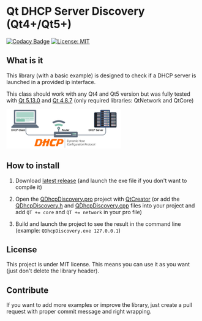 # Qt DHCP Server Discovery (Qt4+/Qt5+)
 [![Codacy Badge](https://api.codacy.com/project/badge/Grade/bb06e946714845fa9ae7d224f986e638)](https://www.codacy.com/manual/QuentinCG/QDhcpDiscovery?utm_source=github.com&amp;utm_medium=referral&amp;utm_content=QuentinCG/QDhcpDiscovery&amp;utm_campaign=Badge_Grade) [![License: MIT](https://img.shields.io/badge/License-MIT-brightgreen.svg)](https://github.com/QuentinCG/QPortKnocking/blob/master/LICENSE)
 
## What is it

This library (with a basic example) is designed to check if a DHCP server is launched in a provided ip interface.

This class should work with any Qt4 and Qt5 version but was fully tested with <a href="https://download.qt.io/archive/qt/5.13/5.13.0/">Qt 5.13.0</a> and <a href="https://download.qt.io/archive/qt/4.8/4.8.7/">Qt 4.8.7</a> (only required libraries: QtNetwork and QtCore)

<img src="dhcp.jpg" width="300">

## How to install

1) Download <a target="_blank" href="https://github.com/QuentinCG/QDhcpDiscovery/releases/download/1.0.0/QDhcpDiscovery_v1_0_0.zip">latest release</a> (and launch the exe file if you don't want to compile it)

2) Open the <a href="https://github.com/QuentinCG/QDhcpDiscovery/blob/master/QDhcpDiscovery.pro">QDhcpDiscovery.pro</a> project with <a href="https://download.qt.io/archive/qt/">QtCreator</a> (or add the <a href="https://github.com/QuentinCG/QDhcpDiscovery/blob/master/include/QDhcpDiscovery.h">QDhcpDiscovery.h</a> and <a href="https://github.com/QuentinCG/QDhcpDiscovery/blob/master/src/QDhcpDiscovery.cpp">QDhcpDiscovery.cpp</a> files into your project and add `QT += core` and `QT += network` in your pro file)

4) Build and launch the project to see the result in the command line (example: `QDhcpDiscovery.exe 127.0.0.1`)

## License

This project is under MIT license. This means you can use it as you want (just don't delete the library header).

## Contribute

If you want to add more examples or improve the library, just create a pull request with proper commit message and right wrapping.
